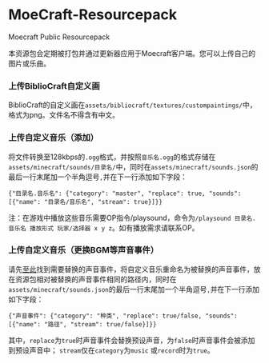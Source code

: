 # MoeCraft-Resourcepack
Moecraft Public Resourcepack

本资源包会定期被打包并通过更新器应用于Moecraft客户端。您可以上传自己的图片或乐曲。



### 上传BiblioCraft自定义画

BiblioCraft的自定义画在`assets/bibliocraft/textures/custompaintings/`中，格式为png。文件名不得含有中文。



### 上传自定义音乐（添加）

将文件转换至128kbps的`.ogg`格式，并按照`音乐名.ogg`的格式存储在`assets/minecraft/sounds/目录名/`中，同时在`assets/minecraft/sounds.json`的最后一行末尾加一个半角逗号`,`并在下一行添加如下字段：

`{"目录名.音乐名": {"category": "master", "replace": true, "sounds":[{"name": "目录名/音乐名", "stream": true}]}}`

注：在游戏中播放这些音乐需要OP指令/playsound，命令为`/playsound 目录名.音乐名 播放形式 玩家/选择器 x y z`。如有播放需求请联系OP。



### 上传自定义音乐（更换BGM等声音事件）

请先[至此](https://minecraft-zh.gamepedia.com/Sounds.json#Java.E7.89.88.E6.95.B0.E6.8D.AE.E5.80.BC)找到需要替换的声音事件，将自定义音乐重命名为被替换的声音事件，放在资源包相对被替换的声音事件相同的路径内，同时在`assets/minecraft/sounds.json`的最后一行末尾加一个半角逗号`,`并在下一行添加如下字段：

`{"声音事件": {"category": "种类", "replace": true/false, "sounds":[{"name": "路径", "stream": true/false}]}}`

其中，`replace`为`true`时声音事件会替换预设声音，为`false`时声音事件会被添加到预设声音中；
`stream`仅在`category`为`music` 或`record`时为`true`。

